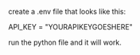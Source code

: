 create a .env file that looks like this:

API_KEY = "YOURAPIKEYGOESHERE"

run the python file and it will work.
